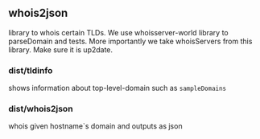 ## whois2json
library to whois certain TLDs. We use whoisserver-world library to parseDomain and tests. More importantly we take whoisServers from this library. Make sure it is up2date.


### dist/tldinfo <tld>
shows information about top-level-domain such as `sampleDomains`

### dist/whois2json <hostname>
whois given hostname`s domain and outputs as json